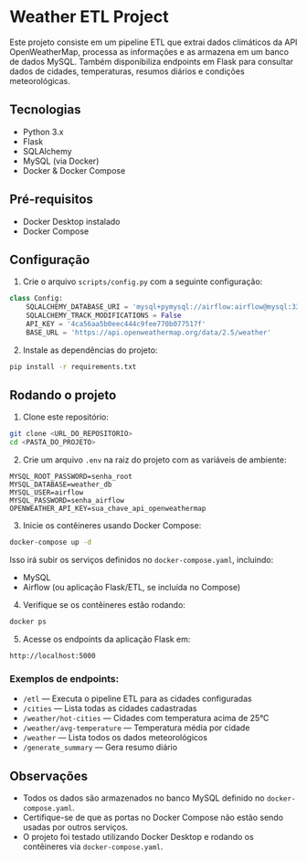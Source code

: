 # Weather ETL Project

Este projeto consiste em um pipeline ETL que extrai dados climáticos da API OpenWeatherMap, processa as informações e as armazena em um banco de dados MySQL. Também disponibiliza endpoints em Flask para consultar dados de cidades, temperaturas, resumos diários e condições meteorológicas.

## Tecnologias

- Python 3.x
- Flask
- SQLAlchemy
- MySQL (via Docker)
- Docker & Docker Compose

## Pré-requisitos

- Docker Desktop instalado
- Docker Compose

## Configuração

1. Crie o arquivo `scripts/config.py` com a seguinte configuração:

```python
class Config:
    SQLALCHEMY_DATABASE_URI = 'mysql+pymysql://airflow:airflow@mysql:3306/weather_db'
    SQLALCHEMY_TRACK_MODIFICATIONS = False
    API_KEY = '4ca56aa5b0eec444c9fee770b077517f'
    BASE_URL = 'https://api.openweathermap.org/data/2.5/weather'
```

2. Instale as dependências do projeto:

```bash
pip install -r requirements.txt
```

## Rodando o projeto

1. Clone este repositório:

```bash
git clone <URL_DO_REPOSITORIO>
cd <PASTA_DO_PROJETO>
```

2. Crie um arquivo `.env` na raiz do projeto com as variáveis de ambiente:

```env
MYSQL_ROOT_PASSWORD=senha_root
MYSQL_DATABASE=weather_db
MYSQL_USER=airflow
MYSQL_PASSWORD=senha_airflow
OPENWEATHER_API_KEY=sua_chave_api_openweathermap
```

3. Inicie os contêineres usando Docker Compose:

```bash
docker-compose up -d
```

Isso irá subir os serviços definidos no `docker-compose.yaml`, incluindo:

- MySQL
- Airflow (ou aplicação Flask/ETL, se incluída no Compose)

4. Verifique se os contêineres estão rodando:

```bash
docker ps
```

5. Acesse os endpoints da aplicação Flask em:

```
http://localhost:5000
```

### Exemplos de endpoints:

- `/etl` — Executa o pipeline ETL para as cidades configuradas
- `/cities` — Lista todas as cidades cadastradas
- `/weather/hot-cities` — Cidades com temperatura acima de 25°C
- `/weather/avg-temperature` — Temperatura média por cidade
- `/weather` — Lista todos os dados meteorológicos
- `/generate_summary` — Gera resumo diário

## Observações

- Todos os dados são armazenados no banco MySQL definido no `docker-compose.yaml`.
- Certifique-se de que as portas no Docker Compose não estão sendo usadas por outros serviços.
- O projeto foi testado utilizando Docker Desktop e rodando os contêineres via `docker-compose.yaml`.